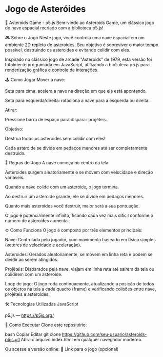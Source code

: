 # Jogo de Asteróides
🚀 Asteroids Game - p5.js
Bem-vindo ao Asteroids Game, um clássico jogo de nave espacial recriado com a biblioteca p5.js!

🎮 Sobre o Jogo
Neste jogo, você controla uma nave espacial em um ambiente 2D repleto de asteroides. Seu objetivo é sobreviver o maior tempo possível, destruindo os asteroides e evitando colidir com eles.

Inspirado no clássico jogo de arcade "Asteroids" de 1979, esta versão foi totalmente programada em JavaScript, utilizando a biblioteca p5.js para renderização gráfica e controle de interações.

🕹️ Como Jogar
Mover a nave:

Seta para cima: acelera a nave na direção em que ela está apontando.

Seta para esquerda/direita: rotaciona a nave para a esquerda ou direita.

Atirar:

Pressione barra de espaço para disparar projéteis.

Objetivo:

Destrua todos os asteroides sem colidir com eles!

Cada asteroide se divide em pedaços menores até ser completamente destruído.

📜 Regras do Jogo
A nave começa no centro da tela.

Asteroides surgem aleatoriamente e se movem com velocidade e direção variáveis.

Quando a nave colide com um asteroide, o jogo termina.

Ao destruir um asteroide grande, ele se divide em pedaços menores.

Quanto mais asteroides você destruir, maior será a sua pontuação.

O jogo é potencialmente infinito, ficando cada vez mais difícil conforme o número de asteroides aumenta.

⚙️ Como Funciona
O jogo é composto por três elementos principais:

Nave:
Controlada pelo jogador, com movimento baseado em física simples (vetores de velocidade e aceleração).

Asteroides:
Gerados aleatoriamente, se movem em linha reta e podem se dividir ao serem atingidos.

Projéteis:
Disparados pela nave, viajam em linha reta até saírem da tela ou colidirem com um asteroide.

Loop de jogo:
O jogo roda continuamente, atualizando a posição de todos os objetos na tela a cada quadro (frame) e verificando colisões entre nave, projéteis e asteroides.

🛠️ Tecnologias Utilizadas
JavaScript

p5.js — https://p5js.org/

🚀 Como Executar
Clone este repositório:

bash
Copiar
Editar
git clone https://github.com/seu-usuario/asteroids-p5js.git
Abra o arquivo index.html em qualquer navegador moderno.

Ou acesse a versão online:
🔗 Link para o jogo (opcional)

